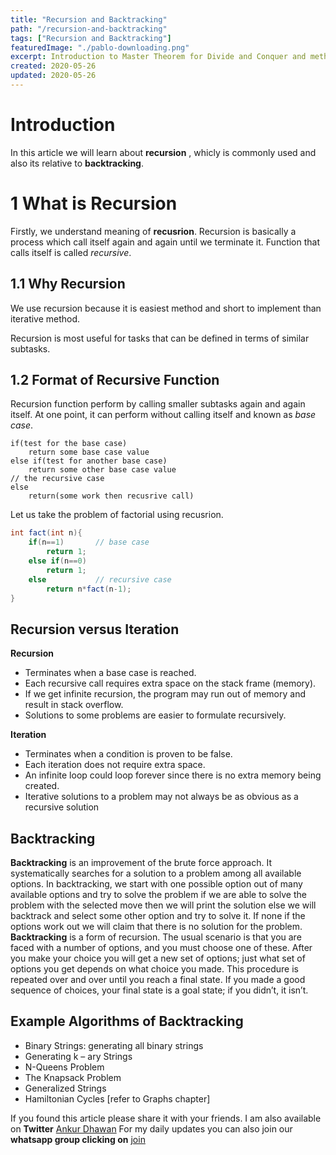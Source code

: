 ```yaml
---
title: "Recursion and Backtracking"
path: "/recursion-and-backtracking"
tags: ["Recursion and Backtracking"]
featuredImage: "./pablo-downloading.png"
excerpt: Introduction to Master Theorem for Divide and Conquer and method to solve theorem.
created: 2020-05-26
updated: 2020-05-26
---
```


# Introduction
In this article we will learn about **recursion** , whicly is commonly used and also its relative to **backtracking**.

# 1 What is Recursion
Firstly, we understand meaning of **recusrion**. Recursion is basically a process which call itself again and again until we terminate it.
Function that calls itself is called *recursive*. 

## 1.1 Why Recursion

We use recursion because it is easiest method and short to implement than iterative method.

Recursion is most useful for tasks that can be defined in terms of similar subtasks.

## 1.2 Format of Recursive Function

Recursion function perform by calling smaller subtasks again and again itself. At one point, it can perform without calling itself and known as *base case*.

```
if(test for the base case)
    return some base case value
else if(test for another base case)
    return some other base case value
// the recursive case
else
    return(some work then recusrive call)
```
Let us take the problem of factorial using recusrion.

```java
int fact(int n){
    if(n==1)       // base case
        return 1;
    else if(n==0)
        return 1;
    else           // recursive case
        return n*fact(n-1);
}
```

## Recursion versus Iteration

**Recursion**
*  Terminates	when	a	base	case	is	reached.
* Each	recursive	call	requires	extra	space	on	the	stack	frame	(memory). 
* If	we	get	infinite	recursion,	the	program	may	run	out	of	memory	and	result	in	stack overflow. 
* Solutions	to	some	problems	are	easier	to	formulate	recursively.

**Iteration**
* Terminates	when	a	condition	is	proven	to	be	false. 
* Each	iteration	does	not	require	extra	space. 
* An	infinite	loop	could	loop	forever	since	there	is	no	extra	memory	being	created. 
* Iterative	solutions	to	a	problem	may	not	always	be	as	obvious	as	a	recursive solution

## Backtracking
**Backtracking**	is	an	improvement	of	the	brute	force	approach.	It	systematically	searches	for	a solution	to	a	problem	among	all	available	options.	In	backtracking,	we	start	with	one	possible option	out	of	many	available	options	and	try	to	solve	the	problem	if	we	are	able	to	solve	the problem	with	the	selected	move	then	we	will	print	the	solution	else	we	will	backtrack	and	select some	other	option	and	try	to	solve	it.	If	none	if	the	options	work	out	we	will	claim	that	there	is	no solution	for	the	problem.
**Backtracking**	is	a	form	of	recursion.	The	usual	scenario	is	that	you	are	faced	with	a	number	of options,	and	you	must	choose	one	of	these.	After	you	make	your	choice	you	will	get	a	new	set	of options;	just	what	set	of	options	you	get	depends	on	what	choice	you	made.	This	procedure	is repeated	over	and	over	until	you	reach	a	final	state.	If	you	made	a	good	sequence	of	choices,	your final	state	is	a	goal	state;	if	you	didn’t,	it	isn’t.
	
## Example	Algorithms	of	Backtracking
* Binary	Strings:	generating	all	binary	strings 
* Generating	k	–	ary	Strings 
* N-Queens	Problem 
* The	Knapsack	Problem 
* Generalized	Strings 
* Hamiltonian	Cycles	[refer	to	Graphs	chapter] 


If you found this article please share it with your friends. I am also available on **Twitter** [Ankur Dhawan](https://twitter.com/AnkurDh86416728) 
For my daily updates you can also join our **whatsapp group clicking on** [join](https://chat.whatsapp.com/KTmCktGLllxDU7DgtLVcu7)